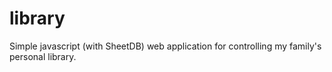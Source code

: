 # library
Simple javascript (with SheetDB) web application for controlling my family's personal library.
